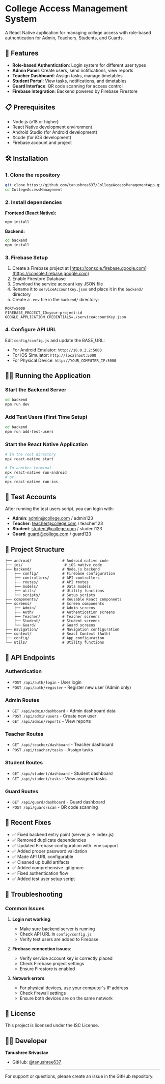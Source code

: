 # College Access Management System

A React Native application for managing college access with role-based authentication for Admin, Teachers, Students, and Guards.

## 🚀 Features

- **Role-based Authentication**: Login system for different user types
- **Admin Panel**: Create users, send notifications, view reports
- **Teacher Dashboard**: Assign tasks, manage timetables
- **Student Portal**: View tasks, notifications, and timetables
- **Guard Interface**: QR code scanning for access control
- **Firebase Integration**: Backend powered by Firebase Firestore

## 📋 Prerequisites

- Node.js (v18 or higher)
- React Native development environment
- Android Studio (for Android development)
- Xcode (for iOS development)
- Firebase account and project

## 🛠️ Installation

### 1. Clone the repository

```bash
git clone https://github.com/tanushree637/CollegeAccessManagementApp.git
cd CollegeAccessManagement
```

### 2. Install dependencies

**Frontend (React Native):**

```bash
npm install
```

**Backend:**

```bash
cd backend
npm install
```

### 3. Firebase Setup

1. Create a Firebase project at [https://console.firebase.google.com](https://console.firebase.google.com)
2. Enable Firestore Database
3. Download the service account key JSON file
4. Rename it to `serviceAccountKey.json` and place it in the `backend/` directory
5. Create a `.env` file in the `backend/` directory:

```env
PORT=5000
FIREBASE_PROJECT_ID=your-project-id
GOOGLE_APPLICATION_CREDENTIALS=./serviceAccountKey.json
```

### 4. Configure API URL

Edit `config/config.js` and update the BASE_URL:

- For Android Emulator: `http://10.0.2.2:5000`
- For iOS Simulator: `http://localhost:5000`
- For Physical Device: `http://YOUR_COMPUTER_IP:5000`

## 🏃‍♂️ Running the Application

### Start the Backend Server

```bash
cd backend
npm run dev
```

### Add Test Users (First Time Setup)

```bash
cd backend
npm run add-test-users
```

### Start the React Native Application

```bash
# In the root directory
npx react-native start

# In another terminal
npx react-native run-android
# or
npx react-native run-ios
```

## 👥 Test Accounts

After running the test users script, you can login with:

- **Admin**: admin@college.com / admin123
- **Teacher**: teacher@college.com / teacher123
- **Student**: student@college.com / student123
- **Guard**: guard@college.com / guard123

## 📱 Project Structure

```
├── android/              # Android native code
├── ios/                   # iOS native code
├── backend/              # Node.js backend
│   ├── config/           # Firebase configuration
│   ├── controllers/      # API controllers
│   ├── routes/           # API routes
│   ├── models/           # Data models
│   ├── utils/            # Utility functions
│   └── scripts/          # Setup scripts
├── components/           # Reusable React components
├── screens/              # Screen components
│   ├── Admin/            # Admin screens
│   ├── Auth/             # Authentication screens
│   ├── Teacher/          # Teacher screens
│   ├── Student/          # Student screens
│   └── Guard/            # Guard screens
├── navigation/           # Navigation configuration
├── context/              # React Context (Auth)
├── config/               # App configuration
└── utils/                # Utility functions
```

## 🔧 API Endpoints

### Authentication

- `POST /api/auth/login` - User login
- `POST /api/auth/register` - Register new user (Admin only)

### Admin Routes

- `GET /api/admin/dashboard` - Admin dashboard data
- `POST /api/admin/users` - Create new user
- `GET /api/admin/reports` - View reports

### Teacher Routes

- `GET /api/teacher/dashboard` - Teacher dashboard
- `POST /api/teacher/tasks` - Assign tasks

### Student Routes

- `GET /api/student/dashboard` - Student dashboard
- `GET /api/student/tasks` - View assigned tasks

### Guard Routes

- `GET /api/guard/dashboard` - Guard dashboard
- `POST /api/guard/scan` - QR code scanning

## 🧹 Recent Fixes

- ✅ Fixed backend entry point (server.js → index.js)
- ✅ Removed duplicate dependencies
- ✅ Updated Firebase configuration with .env support
- ✅ Added proper password validation
- ✅ Made API URL configurable
- ✅ Cleaned up build artifacts
- ✅ Added comprehensive .gitignore
- ✅ Fixed authentication flow
- ✅ Added test user setup script

## 🐛 Troubleshooting

### Common Issues

1. **Login not working**:

   - Make sure backend server is running
   - Check API URL in `config/config.js`
   - Verify test users are added to Firebase

2. **Firebase connection issues**:

   - Verify service account key is correctly placed
   - Check Firebase project settings
   - Ensure Firestore is enabled

3. **Network errors**:
   - For physical devices, use your computer's IP address
   - Check firewall settings
   - Ensure both devices are on the same network

## 📄 License

This project is licensed under the ISC License.

## 👨‍💻 Developer

**Tanushree Srivastav**

- GitHub: [@tanushree637](https://github.com/tanushree637)

---

For support or questions, please create an issue in the GitHub repository.
